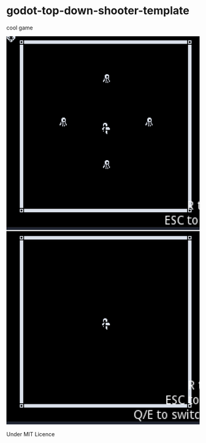 # godot-top-down-shooter-template

cool game

![](_github_assets/cultist_shooter.gif)
![](_github_assets/cultist_shooter_paint.gif)


Under MIT Licence

